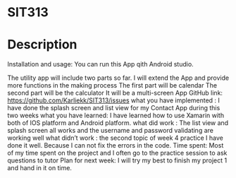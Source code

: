 # SIT313
# Description
Installation and usage: You can run this App qith Android studio.

The utility app will include two parts so far. 
I will extend the App and provide more functions in the making process
The first part will be calendar 
The second part will be the calculator
It will be a multi-screen App
GitHub link: https://github.com/Karliekk/SIT313/issues 
what you have implemented : I have done the splash screen and list view for my Contact App during this two weeks
what you have learned: I have learned how to use Xamarin with both of IOS platform and Android platform.
what did work : The list view and splash screen all works and the username and password validating are working well
what didn’t work : the second topic of week 4 practice I have done it well. Because I can not fix the errors in the code.
Time spent: Most of my time spent on the project and I often go to the practice session to ask questions to tutor
Plan for next week:
I will try my best to finish my project 1 and hand in it on time.
